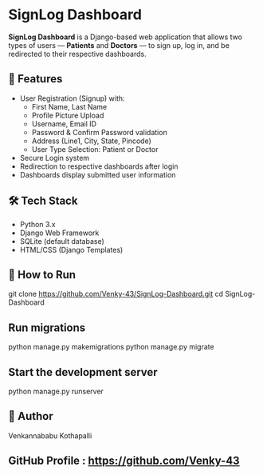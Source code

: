 # SignLog Dashboard

**SignLog Dashboard** is a Django-based web application that allows two types of users — **Patients** and **Doctors** — to sign up, log in, and be redirected to their respective dashboards.

## 🔑 Features

- User Registration (Signup) with:
  - First Name, Last Name
  - Profile Picture Upload
  - Username, Email ID
  - Password & Confirm Password validation
  - Address (Line1, City, State, Pincode)
  - User Type Selection: Patient or Doctor
- Secure Login system
- Redirection to respective dashboards after login
- Dashboards display submitted user information

## 🛠️ Tech Stack

- Python 3.x
- Django Web Framework
- SQLite (default database)
- HTML/CSS (Django Templates)

## 🚀 How to Run

 git clone https://github.com/Venky-43/SignLog-Dashboard.git
 cd SignLog-Dashboard
## Run migrations

python manage.py makemigrations
python manage.py migrate

## Start the development server

python manage.py runserver

## 👤 Author

Venkannababu Kothapalli

## GitHub Profile : https://github.com/Venky-43

